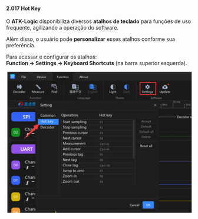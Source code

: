 #### 2.017 Hot Key

O **ATK-Logic** disponibiliza diversos **atalhos de teclado** para funções de uso frequente, agilizando a operação do software.  

Além disso, o usuário pode **personalizar** esses atalhos conforme sua preferência.  

Para acessar e configurar os atalhos:  
**Function → Settings → Keyboard Shortcuts** (na barra superior esquerda).  

![Atalhos de Teclado](../assets/Hot_Key.png)

